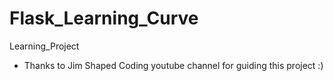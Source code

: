 # Flask_Learning_Curve
Learning_Project
 - Thanks to Jim Shaped Coding youtube channel for guiding this project :) 
